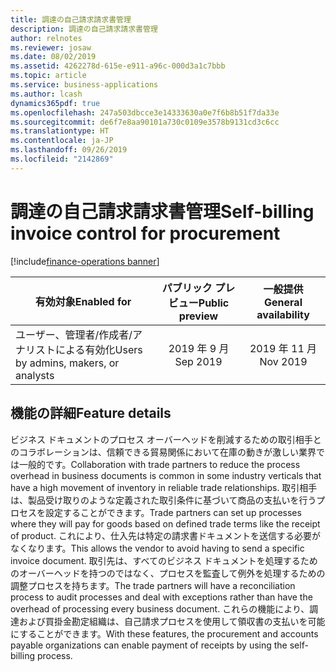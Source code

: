 ```yaml
---
title: 調達の自己請求請求書管理
description: 調達の自己請求請求書管理
author: relnotes
ms.reviewer: josaw
ms.date: 08/02/2019
ms.assetid: 4262278d-615e-e911-a96c-000d3a1c7bbb
ms.topic: article
ms.service: business-applications
ms.author: lcash
dynamics365pdf: true
ms.openlocfilehash: 247a503dbcce3e14333630a0e7f6b8b51f7da33e
ms.sourcegitcommit: de6f7e8aa90101a730c0109e3578b9131cd3c6cc
ms.translationtype: HT
ms.contentlocale: ja-JP
ms.lasthandoff: 09/26/2019
ms.locfileid: "2142869"
---
```

# <a name="self-billing-invoice-control-for-procurement"></a><span data-ttu-id="31185-103">調達の自己請求請求書管理</span><span class="sxs-lookup"><span data-stu-id="31185-103">Self-billing invoice control for procurement</span></span>
[!include[finance-operations banner](../includes/finance-operations.md)]

| <span data-ttu-id="31185-104">有効対象</span><span class="sxs-lookup"><span data-stu-id="31185-104">Enabled for</span></span>    |  <span data-ttu-id="31185-105">パブリック プレビュー</span><span class="sxs-lookup"><span data-stu-id="31185-105">Public preview</span></span> | <span data-ttu-id="31185-106">一般提供</span><span class="sxs-lookup"><span data-stu-id="31185-106">General availability</span></span> | 
| ---------- | :----------: |:----------: |
|<span data-ttu-id="31185-107">ユーザー、管理者/作成者/アナリストによる有効化</span><span class="sxs-lookup"><span data-stu-id="31185-107">Users by admins, makers, or analysts</span></span>|<span data-ttu-id="31185-108">2019 年 9 月</span><span class="sxs-lookup"><span data-stu-id="31185-108">Sep 2019</span></span>| <span data-ttu-id="31185-109">2019 年 11 月</span><span class="sxs-lookup"><span data-stu-id="31185-109">Nov 2019</span></span>|






## <a name="feature-details"></a><span data-ttu-id="31185-110">機能の詳細</span><span class="sxs-lookup"><span data-stu-id="31185-110">Feature details</span></span>
<!--feature detail start -->
<span data-ttu-id="31185-111">ビジネス ドキュメントのプロセス オーバーヘッドを削減するための取引相手とのコラボレーションは、信頼できる貿易関係において在庫の動きが激しい業界では一般的です。</span><span class="sxs-lookup"><span data-stu-id="31185-111">Collaboration with trade partners to reduce the process overhead in business documents is common in some industry verticals that have a high movement of inventory in reliable trade relationships.</span></span> <span data-ttu-id="31185-112">取引相手は、製品受け取りのような定義された取引条件に基づいて商品の支払いを行うプロセスを設定することができます。</span><span class="sxs-lookup"><span data-stu-id="31185-112">Trade partners can set up processes where they will pay for goods based on defined trade terms like the receipt of product.</span></span> <span data-ttu-id="31185-113">これにより、仕入先は特定の請求書ドキュメントを送信する必要がなくなります。</span><span class="sxs-lookup"><span data-stu-id="31185-113">This allows the vendor to avoid having to send a specific invoice document.</span></span> <span data-ttu-id="31185-114">取引先は、すべてのビジネス ドキュメントを処理するためのオーバーヘッドを持つのではなく、プロセスを監査して例外を処理するための調整プロセスを持ちます。</span><span class="sxs-lookup"><span data-stu-id="31185-114">The trade partners will have a reconciliation process to audit processes and deal with exceptions rather than have the overhead of processing every business document.</span></span> <span data-ttu-id="31185-115">これらの機能により、調達および買掛金勘定組織は、自己請求プロセスを使用して領収書の支払いを可能にすることができます。</span><span class="sxs-lookup"><span data-stu-id="31185-115">With these features, the procurement and accounts payable organizations can enable payment of receipts by using the self-billing process.</span></span>
<!--feature detail end -->











